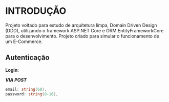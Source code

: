 # INTRODUÇÃO
Projeto voltado para estudo de arquitetura limpa, Domain Driven Design (DDD), utilizando o framework ASP.NET Core e ORM EntityFrameworkCore para o desenvolvimento. Projeto criado para simular o funcionamento de um E-Commerce.

## Autenticação
**Login**:<br/>

***VIA POST***
```csharp
email: string(60),
password: string(8-16),
```
